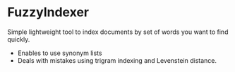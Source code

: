 FuzzyIndexer
============

Simple lightweight tool to index documents by set of words you want to find quickly.
* Enables to use synonym lists
* Deals with mistakes using trigram indexing and Levenstein distance.
